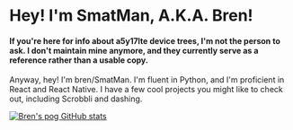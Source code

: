 # Hey! I'm SmatMan, A.K.A. Bren!

#### If you're here for info about a5y17lte device trees, I'm not the person to ask. I don't maintain mine anymore, and they currently serve as a reference rather than a usable copy.

Anyway, hey! I'm bren/SmatMan. I'm fluent in Python, and I'm proficient in React and React Native. I have a few cool projects you might like to check out, including Scrobbli and dashing. 

[![Bren's pog GitHub stats](https://github-readme-stats.vercel.app/api?username=smatman)](https://www.youtube.com/watch?v=dQw4w9WgXcQ)

